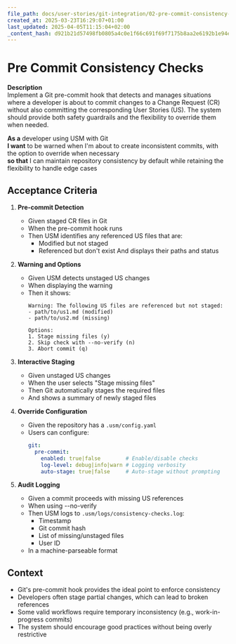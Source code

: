```yaml
---
file_path: docs/user-stories/git-integration/02-pre-commit-consistency-checks.md
created_at: 2025-03-23T16:29:07+01:00
last_updated: 2025-04-05T11:15:04+02:00
_content_hash: d921b21d57498fb0805a4c0e1f66c691f69f7175b8aa2e6192b1e94eb4f78cfa
---
```


# Pre Commit Consistency Checks

**Description**  
Implement a Git pre-commit hook that detects and manages situations where a developer is about to commit changes to a Change Request (CR) without also committing the corresponding User Stories (US). The system should provide both safety guardrails and the flexibility to override them when needed.

**As a** developer using USM with Git  
**I want** to be warned when I'm about to create inconsistent commits, with the option to override when necessary  
**so that** I can maintain repository consistency by default while retaining the flexibility to handle edge cases

## Acceptance Criteria

1. **Pre-commit Detection**
   - Given staged CR files in Git
   - When the pre-commit hook runs
   - Then USM identifies any referenced US files that are:
     - Modified but not staged
     - Referenced but don't exist
   And displays their paths and status

2. **Warning and Options**
   - Given USM detects unstaged US changes
   - When displaying the warning
   - Then it shows:
     ```
     Warning: The following US files are referenced but not staged:
     - path/to/us1.md (modified)
     - path/to/us2.md (missing)
     
     Options:
     1. Stage missing files (y)
     2. Skip check with --no-verify (n)
     3. Abort commit (q)
     ```

3. **Interactive Staging**
   - Given unstaged US changes
   - When the user selects "Stage missing files"
   - Then Git automatically stages the required files
   - And shows a summary of newly staged files

4. **Override Configuration**
   - Given the repository has a `.usm/config.yaml`
   - Users can configure:
     ```yaml
     git:
       pre-commit:
         enabled: true|false        # Enable/disable checks
         log-level: debug|info|warn # Logging verbosity
         auto-stage: true|false     # Auto-stage without prompting
     ```

5. **Audit Logging**
   - Given a commit proceeds with missing US references
   - When using --no-verify
   - Then USM logs to `.usm/logs/consistency-checks.log`:
     - Timestamp
     - Git commit hash
     - List of missing/unstaged files
     - User ID
   - In a machine-parseable format

## Context

- Git's pre-commit hook provides the ideal point to enforce consistency
- Developers often stage partial changes, which can lead to broken references
- Some valid workflows require temporary inconsistency (e.g., work-in-progress commits)
- The system should encourage good practices without being overly restrictive
